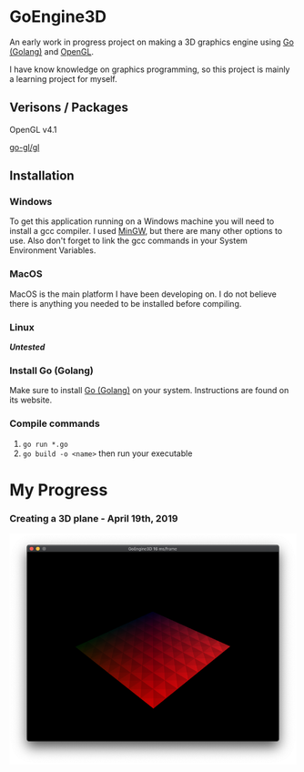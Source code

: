 # GoEngine3D

An early work in progress project on making a 3D graphics engine using [Go (Golang)](https://golang.org/) and [OpenGL](https://www.opengl.org/).

I have know knowledge on graphics programming, so this project is mainly a learning project for myself.

## Verisons / Packages
OpenGL v4.1

[go-gl/gl](https://github.com/go-gl/gl)

## Installation

### Windows
To get this application running on a Windows machine you will need to install a gcc compiler.
I used [MinGW](https://mingw-w64.org/doku.php), but there are many other options to use.
Also don't forget to link the gcc commands in your System Environment Variables.

### MacOS
MacOS is the main platform I have been developing on. I do not believe there is anything you needed to be installed before compiling.

### Linux
***Untested***


### Install Go (Golang)
Make sure to install [Go (Golang)](https://golang.org/) on your system. Instructions are found on its website.

### Compile commands
1. `go run *.go`
2. `go build -o <name>` then run your executable


# My Progress
### Creating a 3D plane - April 19th, 2019
![3D Plane](/documentation/3dPlane.png)